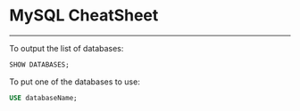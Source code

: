 # MySQL CheatSheet
___
To output the list of databases:
```SQL
SHOW DATABASES;
```
To put one of the databases to use:
```sql
USE databaseName;
```
